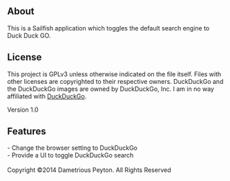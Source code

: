 <h2>About</h2>
This is a Sailfish application which toggles the default search engine to Duck Duck GO.

<h2>License</h2>

This project is GPLv3 unless otherwise indicated on the file itself. Files with other licenses are copyrighted to their respective owners. DuckDuckGo and the DuckDuckGo images are owned by DuckDuckGo, Inc. I am in no way affiliated with <a href="https://duckduckgo.com">DuckDuckGo</a>.

Version 1.0

<h2>Features</h2>
 - Change the browser setting to DuckDuckGo<br>
 - Provide a UI to toggle DuckDuckGo search<br>

<br>
Copyright ©2014 Dametrious Peyton. All Rights Reserved

